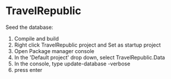 # TravelRepublic
Seed the database:
1. Compile and build
2. Right click TravelRepublic project and Set as startup project
1. Open Package manager console
2. In the 'Default project' drop down, select TravelRepublic.Data
3. In the console, type update-database -verbose
4. press enter
